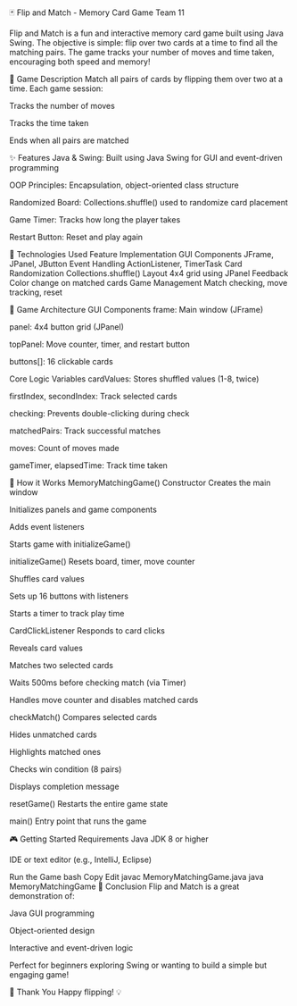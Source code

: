 🃏 Flip and Match - Memory Card Game
Team 11

Flip and Match is a fun and interactive memory card game built using Java Swing. The objective is simple: flip over two cards at a time to find all the matching pairs. The game tracks your number of moves and time taken, encouraging both speed and memory!

🧠 Game Description
Match all pairs of cards by flipping them over two at a time. Each game session:

Tracks the number of moves

Tracks the time taken

Ends when all pairs are matched

✨ Features
Java & Swing: Built using Java Swing for GUI and event-driven programming

OOP Principles: Encapsulation, object-oriented class structure

Randomized Board: Collections.shuffle() used to randomize card placement

Game Timer: Tracks how long the player takes

Restart Button: Reset and play again

🧰 Technologies Used
Feature	Implementation
GUI Components	JFrame, JPanel, JButton
Event Handling	ActionListener, TimerTask
Card Randomization	Collections.shuffle()
Layout	4x4 grid using JPanel
Feedback	Color change on matched cards
Game Management	Match checking, move tracking, reset

🧱 Game Architecture
GUI Components
frame: Main window (JFrame)

panel: 4x4 button grid (JPanel)

topPanel: Move counter, timer, and restart button

buttons[]: 16 clickable cards

Core Logic Variables
cardValues: Stores shuffled values (1-8, twice)

firstIndex, secondIndex: Track selected cards

checking: Prevents double-clicking during check

matchedPairs: Track successful matches

moves: Count of moves made

gameTimer, elapsedTime: Track time taken

🧩 How it Works
MemoryMatchingGame() Constructor
Creates the main window

Initializes panels and game components

Adds event listeners

Starts game with initializeGame()

initializeGame()
Resets board, timer, move counter

Shuffles card values

Sets up 16 buttons with listeners

Starts a timer to track play time

CardClickListener
Responds to card clicks

Reveals card values

Matches two selected cards

Waits 500ms before checking match (via Timer)

Handles move counter and disables matched cards

checkMatch()
Compares selected cards

Hides unmatched cards

Highlights matched ones

Checks win condition (8 pairs)

Displays completion message

resetGame()
Restarts the entire game state

main()
Entry point that runs the game

🎮 Getting Started
Requirements
Java JDK 8 or higher

IDE or text editor (e.g., IntelliJ, Eclipse)

Run the Game
bash
Copy
Edit
javac MemoryMatchingGame.java
java MemoryMatchingGame
🏁 Conclusion
Flip and Match is a great demonstration of:

Java GUI programming

Object-oriented design

Interactive and event-driven logic

Perfect for beginners exploring Swing or wanting to build a simple but engaging game!

🙏 Thank You
Happy flipping! 💡

